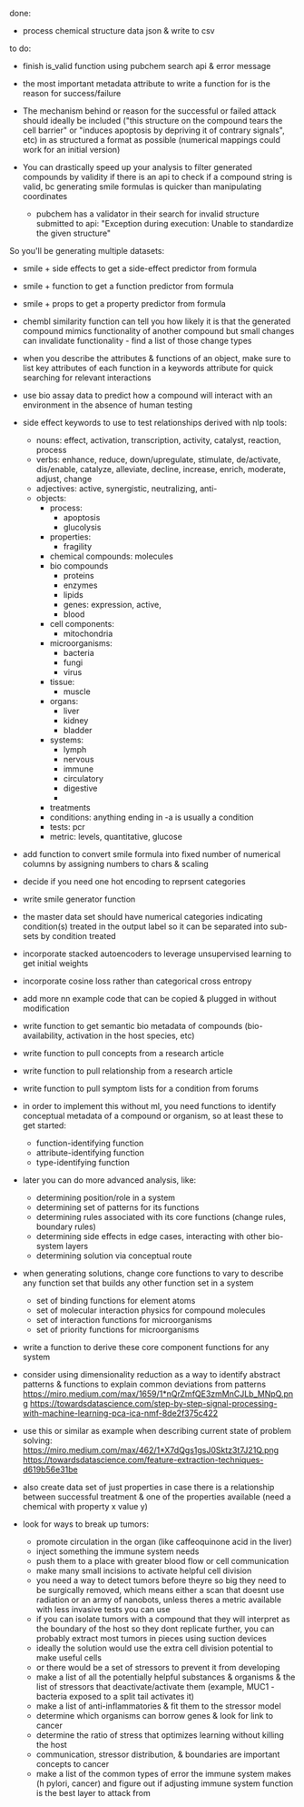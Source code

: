 done:
- process chemical structure data json & write to csv

to do:
- finish is_valid function using pubchem search api & error message
- the most important metadata attribute to write a function for is the reason for success/failure
- The mechanism behind or reason for the successful or failed attack should ideally be included ("this structure on the compound tears the cell barrier" or "induces apoptosis by depriving it of contrary signals", etc) in as structured a format as possible (numerical mappings could work for an initial version)

- You can drastically speed up your analysis to filter generated compounds by validity if there is an api to check if a compound string is valid, bc generating smile formulas is quicker than manipulating coordinates
  - pubchem has a validator in their search for invalid structure submitted to api: "Exception during execution: Unable to standardize the given structure"

So you'll be generating multiple datasets:
  - smile + side effects to get a side-effect predictor from formula
  - smile + function to get a function predictor from formula
  - smile + props to get a property predictor from formula
  - chembl similarity function can tell you how likely it is that the generated compound mimics functionality of another compound
  but small changes can invalidate functionality - find a list of those change types
  
- when you describe the attributes & functions of an object, make sure to list key attributes of each function in a keywords attribute for quick searching for relevant interactions
- use bio assay data to predict how a compound will interact with an environment in the absence of human testing
- side effect keywords to use to test relationships derived with nlp tools:
  - nouns: effect, activation, transcription, activity, catalyst, reaction, process
  - verbs: enhance, reduce, down/upregulate, stimulate, de/activate, dis/enable, catalyze, alleviate, decline, increase, enrich, moderate, adjust, change
  - adjectives: active, synergistic, neutralizing, anti-
  - objects: 
    - process:
      - apoptosis
      - glucolysis
    - properties:
      - fragility
    - chemical compounds: molecules
    - bio compounds 
      - proteins
      - enzymes
      - lipids
      - genes: expression, active, 
      - blood
    - cell components:
      - mitochondria
    - microorganisms:
      - bacteria
      - fungi
      - virus
    - tissue:
      - muscle
    - organs: 
      - liver
      - kidney
      - bladder
    - systems:
      - lymph
      - nervous
      - immune
      - circulatory
      - digestive
      - 
    - treatments
    - conditions: anything ending in -a is usually a condition
    - tests: pcr
    - metric: levels, quantitative, glucose


- add function to convert smile formula into fixed number of numerical columns by assigning numbers to chars & scaling
- decide if you need one hot encoding to reprsent categories
- write smile generator function
- the master data set should have numerical categories indicating condition(s) treated in the output label so it can be separated into sub-sets by condition treated
- incorporate stacked autoencoders to leverage unsupervised learning to get initial weights
- incorporate cosine loss rather than categorical cross entropy
- add more nn example code that can be copied & plugged in without modification
- write function to get semantic bio metadata of compounds (bio-availability, activation in the host species, etc)
- write function to pull concepts from a research article 
- write function to pull relationship from a research article
- write function to pull symptom lists for a condition from forums
- in order to implement this without ml, you need functions to identify conceptual metadata of a compound or organism, so at least these to get started:
  - function-identifying function 
  - attribute-identifying function 
  - type-identifying function
- later you can do more advanced analysis, like:
  - determining position/role in a system 
  - determining set of patterns for its functions 
  - determining rules associated with its core functions (change rules, boundary rules)
  - determining side effects in edge cases, interacting with other bio-system layers
  - determining solution via conceptual route
- when generating solutions, change core functions to vary to describe any function set that builds any other function set in a system
  - set of binding functions for element atoms
  - set of molecular interaction physics for compound molecules
  - set of interaction functions for microorganisms
  - set of priority functions for microorganisms
- write a function to derive these core component functions for any system
- consider using dimensionality reduction as a way to identify abstract patterns & functions to explain common deviations from patterns
  https://miro.medium.com/max/1659/1*nQrZmfQE3zmMnCJLb_MNpQ.png
  https://towardsdatascience.com/step-by-step-signal-processing-with-machine-learning-pca-ica-nmf-8de2f375c422

- use this or similar as example when describing current state of problem solving: 
  https://miro.medium.com/max/462/1*X7dQgs1gsJ0Sktz3t7J21Q.png
  https://towardsdatascience.com/feature-extraction-techniques-d619b56e31be

- also create data set of just properties in case there is a relationship between successful treatment & one of the properties available (need a chemical with property x value y)
- look for ways to break up tumors:
  - promote circulation in the organ (like caffeoquinone acid in the liver)
  - inject something the immune system needs
  - push them to a place with greater blood flow or cell communication
  - make many small incisions to activate helpful cell division
  - you need a way to detect tumors before theyre so big they need to be surgically removed, 
    which means either a scan that doesnt use radiation or an army of nanobots, unless theres a metric available with less invasive tests you can use
  - if you can isolate tumors with a compound that they will interpret as the boundary of the host so they dont replicate further, 
    you can probably extract most tumors in pieces using suction devices
  - ideally the solution would use the extra cell division potential to make useful cells
  - or there would be a set of stressors to prevent it from developing
  - make a list of all the potentially helpful substances & organisms & the list of stressors that deactivate/activate them (example, MUC1 - bacteria exposed to a split tail activates it)
  - make a list of anti-inflammatories & fit them to the stressor model
  - determine which organisms can borrow genes & look for link to cancer
  - determine the ratio of stress that optimizes learning without killing the host
  - communication, stressor distribution, & boundaries are important concepts to cancer
  - make a list of the common types of error the immune system makes (h pylori, cancer) 
    and figure out if adjusting immune system function is the best layer to attack from
